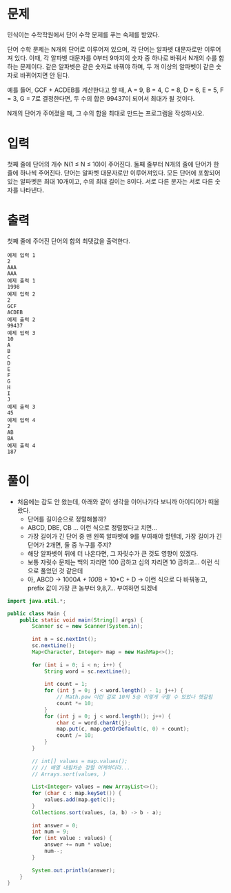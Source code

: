# 문제
민식이는 수학학원에서 단어 수학 문제를 푸는 숙제를 받았다.

단어 수학 문제는 N개의 단어로 이루어져 있으며, 각 단어는 알파벳 대문자로만 이루어져 있다. 이때, 각 알파벳 대문자를 0부터 9까지의 숫자 중 하나로 바꿔서 N개의 수를 합하는 문제이다. 같은 알파벳은 같은 숫자로 바꿔야 하며, 두 개 이상의 알파벳이 같은 숫자로 바뀌어지면 안 된다.

예를 들어, GCF + ACDEB를 계산한다고 할 때, A = 9, B = 4, C = 8, D = 6, E = 5, F = 3, G = 7로 결정한다면, 두 수의 합은 99437이 되어서 최대가 될 것이다.

N개의 단어가 주어졌을 때, 그 수의 합을 최대로 만드는 프로그램을 작성하시오.

# 입력
첫째 줄에 단어의 개수 N(1 ≤ N ≤ 10)이 주어진다. 둘째 줄부터 N개의 줄에 단어가 한 줄에 하나씩 주어진다. 단어는 알파벳 대문자로만 이루어져있다. 모든 단어에 포함되어 있는 알파벳은 최대 10개이고, 수의 최대 길이는 8이다. 서로 다른 문자는 서로 다른 숫자를 나타낸다.

# 출력
첫째 줄에 주어진 단어의 합의 최댓값을 출력한다.
```
예제 입력 1
2
AAA
AAA
예제 출력 1
1998
예제 입력 2
2
GCF
ACDEB
예제 출력 2
99437
예제 입력 3
10
A
B
C
D
E
F
G
H
I
J
예제 출력 3
45
예제 입력 4
2
AB
BA
예제 출력 4
187
```
# 풀이
- 처음에는 감도 안 왔는데, 아래와 같이 생각을 이어나가다 보니까 아이디어가 떠올랐다.
  - 단어를 길이순으로 정렬해볼까? 
  - ABCD, DBE, CB ... 이런 식으로 정렬했다고 치면...
  - 가장 길이가 긴 단어 중 맨 왼쪽 알파벳에 9를 부여해야 할텐데, 가장 길이가 긴 단어가 2개면, 둘 중 누구를 주지?
  - 해당 알파벳이 뒤에 더 나온다면, 그 자릿수가 큰 것도 영향이 있겠다.
  - 보통 자릿수 문제는 백의 자리면 100 곱하고 십의 자리면 10 곱하고... 이런 식으로 풀었던 것 같은데
  - 아, ABCD -> 1000*A + 100*B + 10*C + D -> 이런 식으로 다 바꿔놓고, prefix 값이 가장 큰 놈부터 9,8,7... 부여하면 되겠네
```java
import java.util.*;

public class Main {
    public static void main(String[] args) {
        Scanner sc = new Scanner(System.in);
        
        int n = sc.nextInt();
        sc.nextLine();
        Map<Character, Integer> map = new HashMap<>();
        
        for (int i = 0; i < n; i++) {
            String word = sc.nextLine();
            
            int count = 1;
            for (int j = 0; j < word.length() - 1; j++) {
                // Math.pow 이런 걸로 10의 5승 이렇게 구할 수 있었나 헷갈림
                count *= 10;
            }
            for (int j = 0; j < word.length(); j++) {
                char c = word.charAt(j);
                map.put(c, map.getOrDefault(c, 0) + count);
                count /= 10;
            }
        }
        
        // int[] values = map.values();
        // // 배열 내림차순 정렬 어케하더라...
        // Arrays.sort(values, )
        
        List<Integer> values = new ArrayList<>();
        for (char c : map.keySet()) {
            values.add(map.get(c));
        }
        Collections.sort(values, (a, b) -> b - a);
        
        int answer = 0;
        int num = 9;
        for (int value : values) {
            answer += num * value;
            num--;
        }
        
        System.out.println(answer);
    }
}
```
